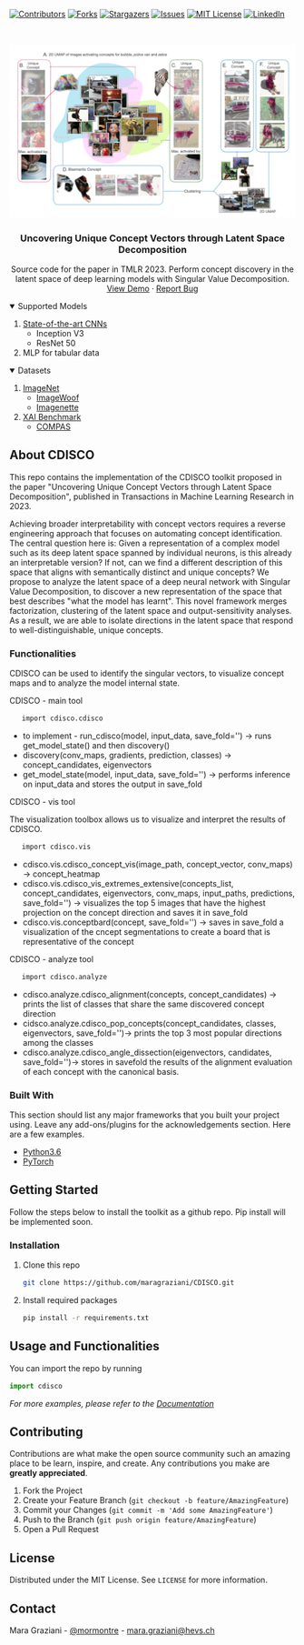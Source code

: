 <!--
*** Thanks for checking out the Best-README-Template. If you have a suggestion
*** that would make this better, please fork the repo and create a pull request
*** or simply open an issue with the tag "enhancement".
*** Thanks again! Now go create something AMAZING! :D
-->



<!-- PROJECT SHIELDS -->
<!--
*** I'm using markdown "reference style" links for readability.
*** Reference links are enclosed in brackets [ ] instead of parentheses ( ).
*** See the bottom of this document for the declaration of the reference variables
*** for contributors-url, forks-url, etc. This is an optional, concise syntax you may use.
*** https://www.markdownguide.org/basic-syntax/#reference-style-links
-->
[![Contributors][contributors-shield]][contributors-url]
[![Forks][forks-shield]][forks-url]
[![Stargazers][stars-shield]][stars-url]
[![Issues][issues-shield]][issues-url]
[![MIT License][license-shield]][license-url]
[![LinkedIn][linkedin-shield]][linkedin-url]



<!-- PROJECT LOGO -->
<br />
<p align="center">
  <a href="https://github.com/othneildrew/Best-README-Template">
    <img src="images/overview.png" alt="Logo" width="800" >
  </a>

  <h3 align="center">Uncovering Unique Concept Vectors through Latent Space Decomposition</h3>

  <p align="center">
   Source code for the paper in TMLR 2023.  
    Perform concept discovery in the latent space of deep learning models with Singular Value Decomposition. 
    <br />
    <a href="https://github.com/maragraziani/cdisco">View Demo</a>
    ·
    <a href="https://github.com/maragraziani/cdisco/issues">Report Bug</a>
  </p>
</p>



<!-- TABLE OF CONTENTS -->
<details open="open">
  <summary>Supported Models</summary>
  <ol>
    <li>
      <a href="#about-the-project">State-of-the-art CNNs</a>
      <ul>
        <li>Inception V3</li>
      </ul>
      <ul>
        <li>ResNet 50</li>
      </ul>
        </li>
      <li>
    MLP for tabular data
  </ol>
</details>
<details open="open">
  <summary>Datasets</summary>
  <ol>
    <li>
      <a href="https://www.image-net.org/">ImageNet</a>
      <ul>
        <li><a href="https://github.com/fastai/imagenette">ImageWoof</a></li>
      </ul>
      <ul>
        <li><a href="https://github.com/fastai/imagenette">Imagenette</a></li>
      </ul>
    </li>
    <li>
      <a href="https://open-xai.github.io/">XAI Benchmark</a>
      <ul>
        <li><a href="https://www.propublica.org/datastore/dataset/compas-recidivism-risk-score-data-and-analysis">COMPAS</a></li>
      </ul>
    </li>
  </ol>
</details>


<!-- ABOUT THE PROJECT -->
## About CDISCO

This repo contains the implementation of the CDISCO toolkit proposed in the paper "Uncovering Unique Concept Vectors through Latent Space Decomposition", published in Transactions in Machine Learning Research in 2023.

Achieving broader interpretability with concept vectors requires a reverse engineering approach that focuses on automating concept identification. The central question here is: Given a representation of a complex model such as its deep latent space spanned by individual neurons, is this already an interpretable version? If not, can we find a different description of this space that aligns with semantically distinct and unique concepts?
We propose to analyze the latent space of a deep neural network with Singular Value Decomposition, to discover a new representation of the space that best describes "what the model has learnt". 
This novel framework merges factorization, clustering of the latent space and output-sensitivity analyses. As a result, we are able to isolate directions in the latent space that respond to well-distinguishable, unique concepts. 


### Functionalities

CDISCO can be used to identify the singular vectors, to visualize concept maps and to analyze the model internal state. 

CDISCO - main tool
```sh
   import cdisco.cdisco
   ```
* to implement - run_cdisco(model, input_data, save_fold='') -> runs get_model_state() and then discovery()
* discovery(conv_maps, gradients, prediction, classes) -> concept_candidates, eigenvectors
* get_model_state(model, input_data, save_fold='') -> performs inference on input_data and stores the output in save_fold

CDISCO - vis tool

The visualization toolbox allows us to visualize and interpret the results of CDISCO. 
```sh
   import cdisco.vis
   ```
* cdisco.vis.cdisco_concept_vis(image_path, concept_vector, conv_maps) -> concept_heatmap
* cdisco.vis.cdisco_vis_extremes_extensive(concepts_list, concept_candidates, eigenvectors, conv_maps, input_paths, predictions, save_fold='') -> visualizes the top 5 images that have the highest projection on the concept direction and saves it in save_fold
* cdisco.vis.conceptbard(concept, save_fold='') -> saves in save_fold a visualization of the cncept segmentations to create a board that is representative of the concept

CDISCO - analyze tool

```sh
   import cdisco.analyze
   ```
  
  * cdisco.analyze.cdisco_alignment(concepts, concept_candidates) -> prints the list of classes that share the same discovered concept direction 
  * cidsco.analyze.cdisco_pop_concepts(concept_candidates, classes, eigenvectors, save_fold='')-> prints the top 3 most popular directions among the classes
  * cdisco.analyze.cdisco_angle_dissection(eigenvectors, candidates, save_fold='')-> stores in savefold the results of the alignment evaluation of each concept with the canonical basis. 
  
  
### Built With

This section should list any major frameworks that you built your project using. Leave any add-ons/plugins for the acknowledgements section. Here are a few examples.
* [Python3.6](https://getbootstrap.com)
* [PyTorch](https://jquery.com)


<!-- GETTING STARTED -->
## Getting Started

Follow the steps below to install the toolkit as a github repo. Pip install will be implemented soon. 

### Installation

1. Clone this repo
   ```sh
   git clone https://github.com/maragraziani/CDISCO.git
   ```
2. Install required packages
   ```sh
   pip install -r requirements.txt
   ```

<!-- USAGE EXAMPLES -->
## Usage and Functionalities

You can import the repo by running 
   ```python
   import cdisco
   
   ```

_For more examples, please refer to the [Documentation](https://example.com)_



<!-- CONTRIBUTING -->
## Contributing

Contributions are what make the open source community such an amazing place to be learn, inspire, and create. Any contributions you make are **greatly appreciated**.

1. Fork the Project
2. Create your Feature Branch (`git checkout -b feature/AmazingFeature`)
3. Commit your Changes (`git commit -m 'Add some AmazingFeature'`)
4. Push to the Branch (`git push origin feature/AmazingFeature`)
5. Open a Pull Request

<!-- LICENSE -->
## License

Distributed under the MIT License. See `LICENSE` for more information.


<!-- CONTACT -->
## Contact

Mara Graziani - [@mormontre](https://twitter.com/mormontre) - mara.graziani@hevs.ch


<!-- MARKDOWN LINKS & IMAGES -->
<!-- https://www.markdownguide.org/basic-syntax/#reference-style-links -->
[contributors-shield]: https://img.shields.io/github/contributors/maragraziani/cdisco.svg?style=for-the-badge
[contributors-url]: https://github.com/maragraziani/concept_discovery_svd/graphs/contributors
[forks-shield]: https://img.shields.io/github/forks/maragraziani/cdisco.svg?style=for-the-badge
[forks-url]: https://github.com/maragraziani/cdisco/network/members
[stars-shield]: https://img.shields.io/github/stars/maragraziani/cdisco.svg?style=for-the-badge
[stars-url]: https://github.com/maragraziani/cdisco/stargazers
[issues-shield]: https://img.shields.io/github/issues/maragraziani/cdisco?style=for-the-badge
[issues-url]: https://github.com/maragraziani/cdisco/issues
[license-shield]: https://img.shields.io/github/license/maragraziani/cdisco.svg?style=for-the-badge
[license-url]: https://github.com/maragraziani/cdisco/blob/master/LICENSE.txt
[linkedin-shield]: https://img.shields.io/badge/-LinkedIn-black.svg?style=for-the-badge&logo=linkedin&colorB=555
[linkedin-url]: https://www.linkedin.com/in/mara-graziani-878980105/?originalSubdomain=ch
[product-screenshot]: images/screenshot.png
